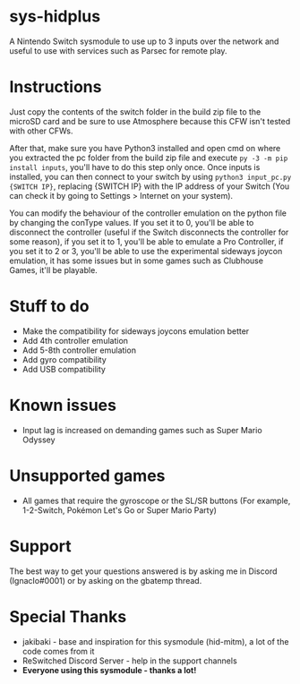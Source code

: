 # sys-hidplus
A Nintendo Switch sysmodule to use up to 3 inputs over the network and useful to use with services such as Parsec for remote play.


# Instructions
Just copy the contents of the switch folder in the build zip file to the microSD card and be sure to use Atmosphere because this CFW isn't tested with other CFWs.

After that, make sure you have Python3 installed and open cmd on where you extracted the pc folder from the build zip file and execute `py -3 -m pip install inputs`, you'll have to do this step only once. Once inputs is installed, you can then connect to your switch by using `python3 input_pc.py {SWITCH IP}`, replacing {SWITCH IP} with the IP address of your Switch (You can check it by going to Settings > Internet on your system).

You can modify the behaviour of the controller emulation on the python file by changing the conType values. If you set it to 0, you'll be able to disconnect the controller (useful if the Switch disconnects the controller for some reason), if you set it to 1, you'll be able to emulate a Pro Controller, if you set it to 2 or 3, you'll be able to use the experimental sideways joycon emulation, it has some issues but in some games such as Clubhouse Games, it'll be playable.


# Stuff to do
* Make the compatibility for sideways joycons emulation better
* Add 4th controller emulation
* Add 5-8th controller emulation
* Add gyro compatibility
* Add USB compatibility


# Known issues
* Input lag is increased on demanding games such as Super Mario Odyssey


# Unsupported games
* All games that require the gyroscope or the SL/SR buttons (For example, 1-2-Switch, Pokémon Let's Go or Super Mario Party)


# Support
The best way to get your questions answered is by asking me in Discord (IgnacIo#0001) or by asking on the gbatemp thread.


# Special Thanks
* jakibaki - base and inspiration for this sysmodule (hid-mitm), a lot of the code comes from it
* ReSwitched Discord Server - help in the support channels
* **Everyone using this sysmodule - thanks a lot!**

